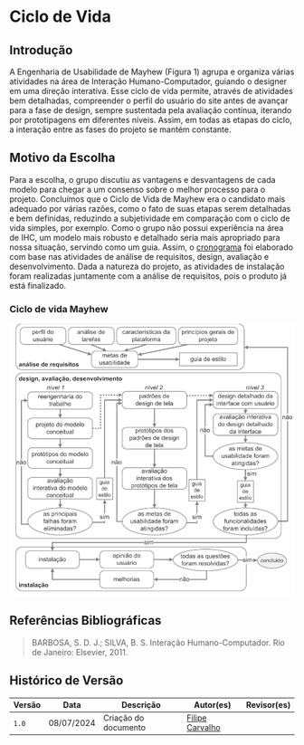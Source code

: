 # Ciclo de Vida

## Introdução

A Engenharia de Usabilidade de Mayhew (Figura 1) agrupa e organiza várias atividades na área de Interação Humano-Computador, guiando o designer em uma direção interativa. Esse ciclo de vida permite, através de atividades bem detalhadas, compreender o perfil do usuário do site antes de avançar para a fase de design, sempre sustentada pela avaliação contínua, iterando por prototipagens em diferentes níveis. Assim, em todas as etapas do ciclo, a interação entre as fases do projeto se mantém constante.

## Motivo da Escolha


Para a escolha, o grupo discutiu as vantagens e desvantagens de cada modelo para chegar a um consenso sobre o melhor processo para o projeto. Concluímos que o Ciclo de Vida de Mayhew era o candidato mais adequado por várias razões, como o fato de suas etapas serem detalhadas e bem definidas, reduzindo a subjetividade em comparação com o ciclo de vida simples, por exemplo. Como o grupo não possui experiência na área de IHC, um modelo mais robusto e detalhado seria mais apropriado para nossa situação, servindo como um guia. Assim, o [cronograma](https://interacao-humano-computador.github.io/2024.1-DETRANDF/planejamento/cronograma/) foi elaborado com base nas atividades de análise de requisitos, design, avaliação e desenvolvimento. Dada a natureza do projeto, as atividades de instalação foram realizadas juntamente com a análise de requisitos, pois o produto já está finalizado.

### Ciclo de vida Mayhew

<center>

![Ciclo de Vida de Mayhew](../planejamento/logos/eu-mayhew.png)

</center>



## Referências Bibliográficas

> BARBOSA, S. D. J.; SILVA, B. S. Interação Humano-Computador. Rio de Janeiro: Elsevier, 2011.

## Histórico de Versão

| Versão |    Data    |                Descrição                 |                    Autor(es)                     |                 Revisor(es)                  |
| ------ | ---------- | ------------------------------------------- | ------------------------------------------------ | ------------------------------------------- |
| `1.0`  | 08/07/2024 | Criação do documento | [Filipe Carvalho](https://github.com/filipe-002) |  |
